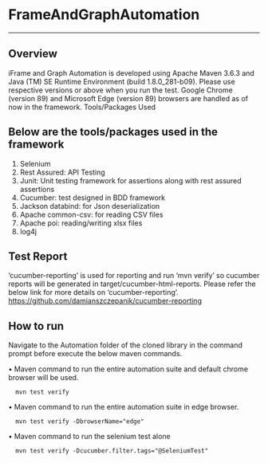 # FrameAndGraphAutomation
---------------------------
Overview
--------
iFrame and Graph Automation is developed using Apache Maven 3.6.3 and Java (TM) SE Runtime Environment (build 1.8.0_281-b09). Please use respective versions or above when you run the test.
Google Chrome (version 89) and Microsoft Edge (version 89) browsers are handled as of now in the framework.
Tools/Packages Used

Below are the tools/packages used in the framework
-------------------------------------------------
1.	Selenium
2.	Rest Assured: API Testing
3.	Junit: Unit testing framework for assertions along with rest assured assertions
4.	Cucumber: test designed in BDD framework
5.	Jackson databind: for Json deserialization
6.	Apache common-csv: for reading CSV files
7.	Apache poi: reading/writing xlsx files
8.	log4j

Test Report
-----------
‘cucumber-reporting’ is used for reporting and run ‘mvn verify’ so cucumber reports will be generated in target/cucumber-html-reports. Please refer the below link for more details on ‘cucumber-reporting’.
https://github.com/damianszczepanik/cucumber-reporting

How to run
----------
Navigate to the Automation folder of the cloned library in the command prompt before execute the below maven commands.

•	Maven command to run the entire automation suite and default chrome browser will be used.
  
      mvn test verify

•	Maven command to run the entire automation suite in edge browser.
    
      mvn test verify -DbrowserName="edge"

•	Maven command to run the selenium test alone
    
      mvn test verify -Dcucumber.filter.tags="@SeleniumTest"
